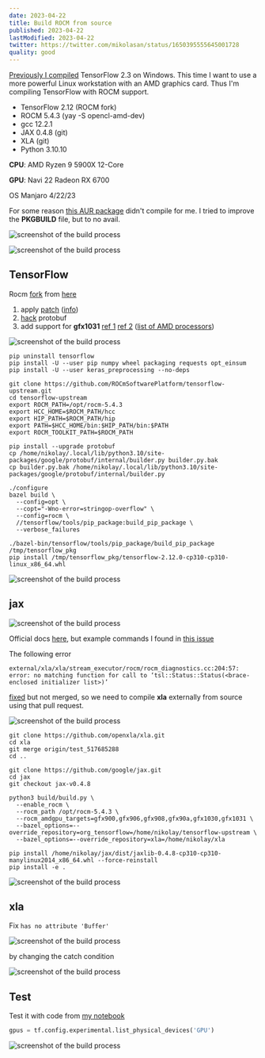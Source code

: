 ```yaml
---
date: 2023-04-22
title: Build ROCM from source
published: 2023-04-22
lastModified: 2023-04-22
twitter: https://twitter.com/mikolasan/status/1650395555645001728
quality: good
---
```


[Previously I compiled](/science/how-to-run-dalle-locally) TensorFlow 2.3 on Windows. This time I want to use a more powerful Linux workstation with an AMD graphics card. Thus I'm compiling TensorFlow with ROCM support.

- TensorFlow 2.12 (ROCM fork)
- ROCM 5.4.3 (yay -S opencl-amd-dev)
- gcc 12.2.1
- JAX 0.4.8 (git)
- XLA (git)
- Python 3.10.10

**CPU**: AMD Ryzen 9 5900X 12-Core

**GPU**: Navi 22 Radeon RX 6700

OS Manjaro 4/22/23

For some reason [this AUR package](https://aur.archlinux.org/packages/tensorflow-rocm) didn't compile for me. I tried to improve the **PKGBUILD** file, but to no avail.

![screenshot of the build process](./rocm-build-1.png)

![screenshot of the build process](./rocm-build-2.png)


## TensorFlow

Rocm [fork](https://github.com/ROCmSoftwarePlatform/tensorflow-upstream/blob/develop-upstream/README.ROCm.md) from [here](https://github.com/elixir-nx/xla/issues/29)

1. apply [patch](https://raw.githubusercontent.com/roelaaij/gentoo-overlay/master/sci-libs/tensorflow/files/tensorflow-2.10-sparse-transpose-op.patch) ([info](https://github.com/tensorflow/tensorflow/issues/58881))
2. [hack](https://stackoverflow.com/questions/71759248/importerror-cannot-import-name-builder-from-google-protobuf-internal) protobuf
3. add support for **gfx1031** [ref 1](https://github.com/RadeonOpenCompute/ROCm/issues/1726) [ref 2](https://github.com/RadeonOpenCompute/ROCm/issues/1668) ([list of AMD processors](https://llvm.org/docs/AMDGPUUsage.html#processors))

![screenshot of the build process](./rocm-build-9.png)

```shell
pip uninstall tensorflow
pip install -U --user pip numpy wheel packaging requests opt_einsum
pip install -U --user keras_preprocessing --no-deps

git clone https://github.com/ROCmSoftwarePlatform/tensorflow-upstream.git
cd tensorflow-upstream
export ROCM_PATH=/opt/rocm-5.4.3
export HCC_HOME=$ROCM_PATH/hcc
export HIP_PATH=$ROCM_PATH/hip
export PATH=$HCC_HOME/bin:$HIP_PATH/bin:$PATH
export ROCM_TOOLKIT_PATH=$ROCM_PATH

pip install --upgrade protobuf
cp /home/nikolay/.local/lib/python3.10/site-packages/google/protobuf/internal/builder.py builder.py.bak
cp builder.py.bak /home/nikolay/.local/lib/python3.10/site-packages/google/protobuf/internal/builder.py

./configure
bazel build \
  --config=opt \
  --copt="-Wno-error=stringop-overflow" \
  --config=rocm \
  //tensorflow/tools/pip_package:build_pip_package \
  --verbose_failures

./bazel-bin/tensorflow/tools/pip_package/build_pip_package /tmp/tensorflow_pkg
pip install /tmp/tensorflow_pkg/tensorflow-2.12.0-cp310-cp310-linux_x86_64.whl
```

![screenshot of the build process](./rocm-build-3.png)


## jax

![screenshot of the build process](./rocm-build-4.png)

Official docs [here](https://jax.readthedocs.io/en/latest/developer.html), but example commands I found in [this issue](https://github.com/google/jax/issues/2012)

The following error

```
external/xla/xla/stream_executor/rocm/rocm_diagnostics.cc:204:57: error: no matching function for call to ‘tsl::Status::Status(<brace-enclosed initializer list>)’
```

[fixed](https://github.com/openxla/xla/pull/2437) but not merged, so we need to compile **xla** externally from source using that pull request.


![screenshot of the build process](./rocm-build-5.png)

```shell
git clone https://github.com/openxla/xla.git
cd xla
git merge origin/test_517685288
cd ..

git clone https://github.com/google/jax.git
cd jax
git checkout jax-v0.4.8

python3 build/build.py \
  --enable_rocm \
  --rocm_path /opt/rocm-5.4.3 \
  --rocm_amdgpu_targets=gfx900,gfx906,gfx908,gfx90a,gfx1030,gfx1031 \
  --bazel_options=--override_repository=org_tensorflow=/home/nikolay/tensorflow-upstream \
  --bazel_options=--override_repository=xla=/home/nikolay/xla

pip install /home/nikolay/jax/dist/jaxlib-0.4.8-cp310-cp310-manylinux2014_x86_64.whl --force-reinstall
pip install -e .
```

![screenshot of the build process](./rocm-build-6.png)


## xla

Fix `has no attribute 'Buffer'`

![screenshot of the build process](./rocm-build-7.png)

by changing the catch condition

![screenshot of the build process](./rocm-build-8.png)

## Test

Test it with code from [my notebook](https://github.com/mikolasan/ai_sandbox/blob/master/ann/Navigation%20ANN%20keras.ipynb)

```python
‌gpus = tf.config.experimental.list_physical_devices('GPU')
```

![screenshot of the build process](./rocm-build-10.png)